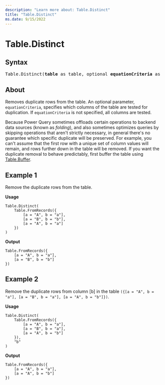 ```yaml
---
description: "Learn more about: Table.Distinct"
title: "Table.Distinct"
ms.date: 9/15/2022
---
```

# Table.Distinct

## Syntax

<pre>
Table.Distinct(<b>table</b> as table, optional <b>equationCriteria</b> as any) as table
</pre>
  
## About

Removes duplicate rows from the table. An optional parameter, `equationCriteria`, specifies which columns of the table are tested for duplication. If `equationCriteria` is not specified, all columns are tested.

Because Power Query sometimes offloads certain operations to backend data sources (known as *folding*), and also sometimes optimizes queries by skipping operations that aren't strictly necessary, in general there's no guarantee which specific duplicate will be preserved. For example, you can't assume that the first row with a unique set of column values will remain, and rows further down in the table will be removed. If you want the duplicate removal to behave predictably, first buffer the table using [Table.Buffer](table-buffer.md).

## Example 1

Remove the duplicate rows from the table.

**Usage**

```powerquery-m
Table.Distinct(
    Table.FromRecords({
        [a = "A", b = "a"],
        [a = "B", b = "b"],
        [a = "A", b = "a"]
    })
)
```

**Output**

```powerquery-m
Table.FromRecords({
    [a = "A", b = "a"],
    [a = "B", b = "b"]
})
```

## Example 2

Remove the duplicate rows from column [b] in the table `({[a = "A", b = "a"], [a = "B", b = "a"], [a = "A", b = "b"]})`.

**Usage**

```powerquery-m
Table.Distinct(
    Table.FromRecords({
        [a = "A", b = "a"],
        [a = "B", b = "a"],
        [a = "A", b = "b"]
    }),
    "b"
)
```

**Output**

```powerquery-m
Table.FromRecords({
    [a = "A", b = "a"],
    [a = "A", b = "b"]
})
```
